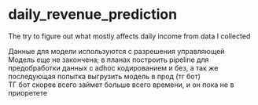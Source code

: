 # daily_revenue_prediction
The try to figure out what mostly affects daily income from data I collected

Данные для модели используются с разрешения управляющей <br/>
Модель еще не закончена; в планах построить pipeline для предобработки данных с adhoc кодированием и без, а так же последующая попытка выгрузить модель в прод (тг бот)<br/>
ТГ бот скорее всего займет больше всего времени, и он пока не в приоретете
